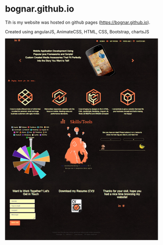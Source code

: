 # bognar.github.io
Tih is my website was hosted on github pages (https://bognar.github.io).

Created using angularJS, AnimateCSS, HTML, CSS, Bootstrap, chartsJS


![bognar.github.io](https://raw.githubusercontent.com/Bognar/old-web/master/bognarwebsitescreen.PNG "screens")
